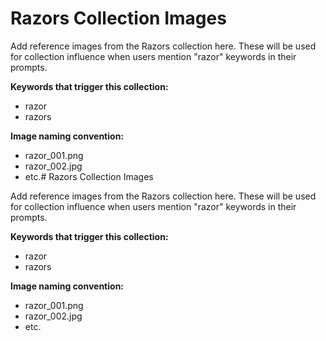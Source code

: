 # Razors Collection Images

Add reference images from the Razors collection here. These will be used for collection influence when users mention "razor" keywords in their prompts.

**Keywords that trigger this collection:**
- razor
- razors

**Image naming convention:**
- razor_001.png
- razor_002.jpg
- etc.# Razors Collection Images

Add reference images from the Razors collection here. These will be used for collection influence when users mention "razor" keywords in their prompts.

**Keywords that trigger this collection:**
- razor
- razors

**Image naming convention:**
- razor_001.png
- razor_002.jpg
- etc.